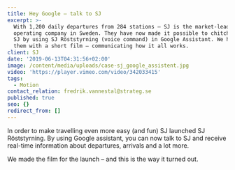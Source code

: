 ```yaml
---
title: Hey Google – talk to SJ
excerpt: >-
  With 1,200 daily departures from 284 stations – SJ is the market-leading train
  operating company in Sweden. They have now made it possible to chitchat with
  SJ by using SJ Röststyrning (voice command) in Google Assistant. We helped
  them with a short film – communicating how it all works. 
client: SJ
date: '2019-06-13T04:31:56+02:00'
image: /content/media/uploads/case-sj_google_assistent.jpg
video: 'https://player.vimeo.com/video/342033415'
tags:
  - Motion
contact_relation: fredrik.vannestal@strateg.se
published: true
seo: {}
redirect_from: []
---
```

In order to make travelling even more easy (and fun) SJ launched SJ Röststyrning. By using Google assistant, you can now talk to SJ and receive real-time information about departures, arrivals and a lot more.  

We made the film for the launch – and this is the way it turned out.
